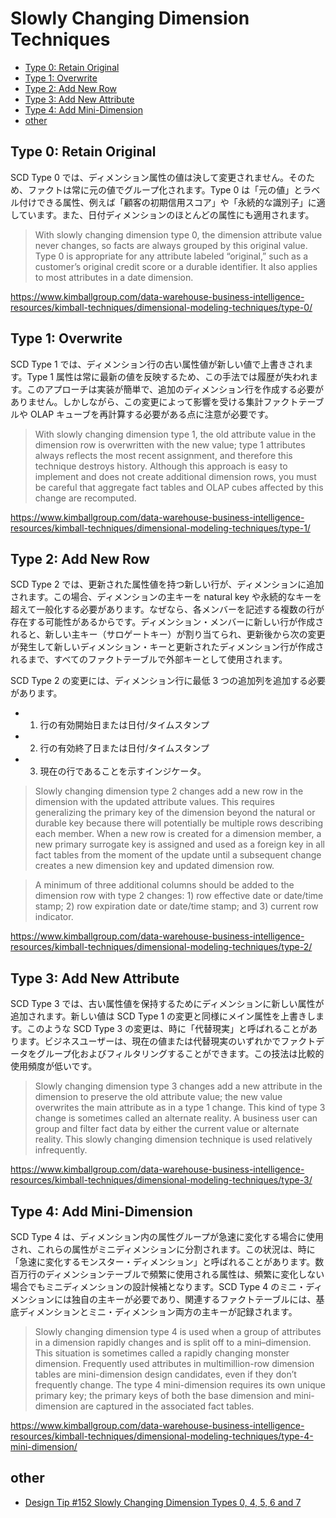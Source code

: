 # Slowly Changing Dimension Techniques <!-- omit in toc -->

- [Type 0: Retain Original](#type-0-retain-original)
- [Type 1: Overwrite](#type-1-overwrite)
- [Type 2: Add New Row](#type-2-add-new-row)
- [Type 3: Add New Attribute](#type-3-add-new-attribute)
- [Type 4: Add Mini-Dimension](#type-4-add-mini-dimension)
- [other](#other)

## Type 0: Retain Original

SCD Type 0 では、ディメンション属性の値は決して変更されません。そのため、ファクトは常に元の値でグループ化されます。Type 0 は「元の値」とラベル付けできる属性、例えば「顧客の初期信用スコア」や「永続的な識別子」に適しています。また、日付ディメンションのほとんどの属性にも適用されます。

> With slowly changing dimension type 0, the dimension attribute value never changes, so facts are always grouped by this original value. Type 0 is appropriate for any attribute labeled “original,” such as a customer’s original credit score or a durable identifier. It also applies to most attributes in a date dimension.

https://www.kimballgroup.com/data-warehouse-business-intelligence-resources/kimball-techniques/dimensional-modeling-techniques/type-0/

## Type 1: Overwrite

SCD Type 1 では、ディメンション行の古い属性値が新しい値で上書きされます。Type 1 属性は常に最新の値を反映するため、この手法では履歴が失われます。このアプローチは実装が簡単で、追加のディメンション行を作成する必要がありません。しかしながら、この変更によって影響を受ける集計ファクトテーブルや OLAP キューブを再計算する必要がある点に注意が必要です。

> With slowly changing dimension type 1, the old attribute value in the dimension row is overwritten with the new value; type 1 attributes always reflects the most recent assignment, and therefore this technique destroys history. Although this approach is easy to implement and does not create additional dimension rows, you must be careful that aggregate fact tables and OLAP cubes affected by this change are recomputed.

https://www.kimballgroup.com/data-warehouse-business-intelligence-resources/kimball-techniques/dimensional-modeling-techniques/type-1/

## Type 2: Add New Row

SCD Type 2 では、更新された属性値を持つ新しい行が、ディメンションに追加されます。この場合、ディメンションの主キーを natural key や永続的なキーを超えて一般化する必要があります。なぜなら、各メンバーを記述する複数の行が存在する可能性があるからです。ディメンション・メンバーに新しい行が作成されると、新しい主キー（サロゲートキー）が割り当てられ、更新後から次の変更が発生して新しいディメンション・キーと更新されたディメンション行が作成されるまで、すべてのファクトテーブルで外部キーとして使用されます。

SCD Type 2 の変更には、ディメンション行に最低 3 つの追加列を追加する必要があります。

- 1. 行の有効開始日または日付/タイムスタンプ
- 2. 行の有効終了日または日付/タイムスタンプ
- 3. 現在の行であることを示すインジケータ。

> Slowly changing dimension type 2 changes add a new row in the dimension with the updated attribute values. This requires generalizing the primary key of the dimension beyond the natural or durable key because there will potentially be multiple rows describing each member. When a new row is created for a dimension member, a new primary surrogate key is assigned and used as a foreign key in all fact tables from the moment of the update until a subsequent change creates a new dimension key and updated dimension row.

> A minimum of three additional columns should be added to the dimension row with type 2 changes: 1) row effective date or date/time stamp; 2) row expiration date or date/time stamp; and 3) current row indicator.

https://www.kimballgroup.com/data-warehouse-business-intelligence-resources/kimball-techniques/dimensional-modeling-techniques/type-2/

## Type 3: Add New Attribute

SCD Type 3 では、古い属性値を保持するためにディメンションに新しい属性が追加されます。新しい値は SCD Type 1 の変更と同様にメイン属性を上書きします。このような SCD Type 3 の変更は、時に「代替現実」と呼ばれることがあります。ビジネスユーザーは、現在の値または代替現実のいずれかでファクトデータをグループ化およびフィルタリングすることができます。この技法は比較的使用頻度が低いです。

> Slowly changing dimension type 3 changes add a new attribute in the dimension to preserve the old attribute value; the new value overwrites the main attribute as in a type 1 change. This kind of type 3 change is sometimes called an alternate reality. A business user can group and filter fact data by either the current value or alternate reality. This slowly changing dimension technique is used relatively infrequently.

https://www.kimballgroup.com/data-warehouse-business-intelligence-resources/kimball-techniques/dimensional-modeling-techniques/type-3/

## Type 4: Add Mini-Dimension

SCD Type 4 は、ディメンション内の属性グループが急速に変化する場合に使用され、これらの属性がミニディメンションに分割されます。この状況は、時に「急速に変化するモンスター・ディメンション」と呼ばれることがあります。数百万行のディメンションテーブルで頻繁に使用される属性は、頻繁に変化しない場合でもミニディメンションの設計候補となります。SCD Type 4 のミニ・ディメンションには独自の主キーが必要であり、関連するファクトテーブルには、基底ディメンションとミニ・ディメンション両方の主キーが記録されます。

> Slowly changing dimension type 4 is used when a group of attributes in a dimension rapidly changes and is split off to a mini–dimension. This situation is sometimes called a rapidly changing monster dimension. Frequently used attributes in multimillion-row dimension tables are mini-dimension design candidates, even if they don’t frequently change. The type 4 mini-dimension requires its own unique primary key; the primary keys of both the base dimension and mini-dimension are captured in the associated fact tables.

https://www.kimballgroup.com/data-warehouse-business-intelligence-resources/kimball-techniques/dimensional-modeling-techniques/type-4-mini-dimension/

## other

- [Design Tip #152 Slowly Changing Dimension Types 0, 4, 5, 6 and 7](https://www.kimballgroup.com/2013/02/design-tip-152-slowly-changing-dimension-types-0-4-5-6-7/)
